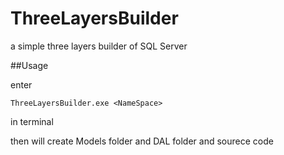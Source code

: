 # ThreeLayersBuilder
a simple three layers builder of SQL Server

##Usage

enter 
```
ThreeLayersBuilder.exe <NameSpace>
```
in terminal

then will create Models folder and DAL folder and sourece code
